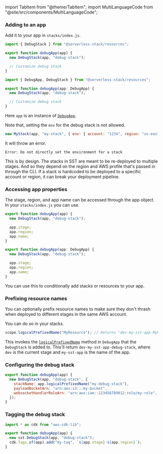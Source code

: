 import TabItem from "@theme/TabItem";
import MultiLanguageCode from "@site/src/components/MultiLanguageCode";

### Adding to an app

Add it to your app in `stacks/index.js`.

<MultiLanguageCode>
<TabItem value="js">

```js
import { DebugStack } from "@serverless-stack/resources";

export function debugApp(app) {
  new DebugStack(app, "debug-stack");

  // Customize debug stack
}
```

</TabItem>
<TabItem value="ts">

```ts
import { DebugApp, DebugStack } from "@serverless-stack/resources";

export function debugApp(app: DebugApp) {
  new DebugStack(app, "debug-stack");

  // Customize debug stack
}
```

</TabItem>
</MultiLanguageCode>

Here `app` is an instance of [`DebugApp`](DebugApp.md).

Note that, setting the `env` for the debug stack is not allowed.

```js
new MyStack(app, "my-stack", { env: { account: "1234", region: "us-east-1" } });
```

It will throw an error.

```
Error: Do not directly set the environment for a stack
```

This is by design. The stacks in SST are meant to be re-deployed to multiple stages. And so they depend on the region and AWS profile that's passed in through the CLI. If a stack is hardcoded to be deployed to a specific account or region, it can break your deployment pipeline.

### Accessing app properties

The stage, region, and app name can be accessed through the app object. In your `stacks/index.js` you can use.

<MultiLanguageCode>
<TabItem value="js">

```js
export function debugApp(app) {
  new DebugStack(app, "debug-stack");

  app.stage;
  app.region;
  app.name;
}
```

</TabItem>
<TabItem value="ts">

```ts
export function debugApp(app: DebugApp) {
  new DebugStack(app, "debug-stack");

  app.stage;
  app.region;
  app.name;
}
```

</TabItem>
</MultiLanguageCode>

You can use this to conditionally add stacks or resources to your app.

### Prefixing resource names

You can optionally prefix resource names to make sure they don't thrash when deployed to different stages in the same AWS account.

You can do so in your stacks.

```js
scope.logicalPrefixedName("MyResource"); // Returns "dev-my-sst-app-MyResource"
```

This invokes the [`logicalPrefixedName`](DebugApp.md#logicalprefixedname) method in `DebugApp` that the `DebugStack` is added to. This'll return `dev-my-sst-app-debug-stack`, where `dev` is the current stage and `my-sst-app` is the name of the app.

### Configuring the debug stack

```js
export function debugApp(app) {
  new DebugStack(app, "debug-stack", {
    stackName: app.logicalPrefixedName("my-debug-stack"),
    payloadBucketArn: "arn:aws:s3:::my-bucket",
    websocketHandlerRoleArn: "arn:aws:iam::123456789012:role/my-role",
  });
}
```

### Tagging the debug stack

```js
import * as cdk from "aws-cdk-lib";

export function debugApp(app) {
  new sst.DebugStack(app, "debug-stack");
  cdk.Tags.of(app).add("my-tag", `${app.stage}-${app.region}`);
}
```
